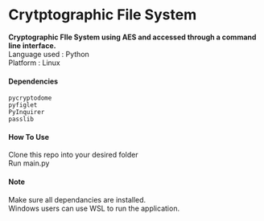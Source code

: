 # Crytptographic File System 
**Cryptographic FIle System using AES and accessed through a command line interface.** <br />
Language used : Python <br />
Platform : Linux

#### Dependencies
```
pycryptodome
pyfiglet
PyInquirer
passlib
```
#### How To Use
Clone this repo into your desired folder<br />
Run main.py

#### Note
Make sure all dependancies are installed. <br />
Windows users can use WSL to run the application.
